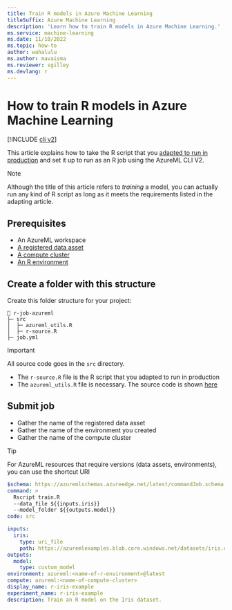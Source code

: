 ```yaml
---
title: Train R models in Azure Machine Learning
titleSuffix: Azure Machine Learning
description: 'Learn how to train R models in Azure Machine Learning.'
ms.service: machine-learning
ms.date: 11/10/2022
ms.topic: how-to
author: wahalulu
ms.author: mavaisma
ms.reviewer: sgilley
ms.devlang: r
---
```


# How to train R models in Azure Machine Learning

[!INCLUDE [cli v2](../../includes/machine-learning-cli-v2.md)]

This article explains how to take the R script that you [adapted to run in production](how-to-razureml-modify-script-for-prod.md) and set it up to run as an R job using the AzureML CLI V2.

> [!NOTE]
> Although the title of this article refers to _training_ a model, you can actually run any kind of R script as long as it meets the requirements listed in the adapting article.

## Prerequisites

- An AzureML workspace
- [A registered data asset](how-to-create-data-assets.md)
- [A compute cluster](how-to-create-attach-compute-cluster.md)
- [An R environment](how-to-razureml-modify-script-for-prod.md#create-an-environment)

## Create a folder with this structure

Create this folder structure for your project:
```
📁 r-job-azureml
├─ src
│  ├─ azureml_utils.R
│  ├─ r-source.R
├─ job.yml
```
> [!IMPORTANT]
> All source code goes in the `src` directory.

* The `r-source.R` file is the R script that you adapted to run in production
* The `azureml_utils.R` file is necessary. The source code is shown [here](how-to-razureml-modify-script-for-prod.md#source-the-azureml_utilsr-helper-script)



## Submit job

- Gather the name of the registered data asset
- Gather the name of the environment you created
- Gather the name of the compute cluster

> [!TIP]
> For AzureML resources that require versions (data assets, environments), you can use the shortcut URI 


```yml
$schema: https://azuremlschemas.azureedge.net/latest/commandJob.schema.json
command: >
  Rscript train.R 
  --data_file ${{inputs.iris}}
  --model_folder ${{outputs.model}}
code: src

inputs:
  iris: 
    type: uri_file
    path: https://azuremlexamples.blob.core.windows.net/datasets/iris.csv
outputs:
  model:
    type: custom_model
environment: azureml:<name-of-r-environment>@latest
compute: azureml:<name-of-compute-cluster>
display_name: r-iris-example
experiment_name: r-iris-example
description: Train an R model on the Iris dataset.
```

